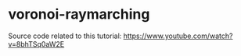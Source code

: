 # voronoi-raymarching
Source code related to this tutorial: https://www.youtube.com/watch?v=8bhTSq0aW2E
